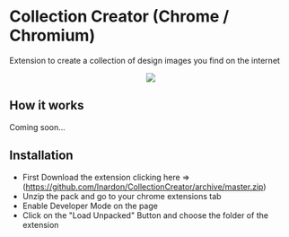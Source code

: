 # Collection Creator (Chrome / Chromium)

Extension to create a collection of design images you find on the internet

<p align="center">
  <img src="./demo.gif">
</p>

## How it works

Coming soon...

## Installation

- First Download the extension clicking here => (https://github.com/lnardon/CollectionCreator/archive/master.zip)
- Unzip the pack and go to your chrome extensions tab
- Enable Developer Mode on the page
- Click on the "Load Unpacked" Button and choose the folder of the extension

